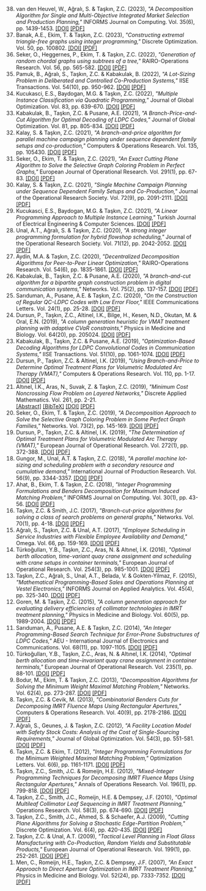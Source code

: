 <ol reversed>
<li id="VanDenHeuvelEtAl2023" class="entry">
van den Heuvel, W., Ağralı, S. & Taşkın, Z.C. (2023), <i>"A Decomposition Algorithm for Single and Multi-Objective Integrated Market Selection and Production Planning,"</i> INFORMS Journal on Computing.  Vol. 35(6), pp. 1439-1453. <a href="https://doi.org/10.1287/ijoc.2022.0053">[DOI]</a> <a href="pdf/market_selection.pdf">[PDF]</a>
	</li>

<li id="BanakEtAl2023" class="entry">
Banak, A.E., Ekim, T. & Taşkın, Z.C. (2023), <i>"Constructing extremal triangle-free graphs using integer programming,"</i> Discrete Optimization.  Vol. 50, pp. 100802. <a href="https://doi.org/10.1016/j.disopt.2023.100802">[DOI]</a> <a href="pdf/triangle_free.pdf">[PDF]</a>
	</li>

<li id="SekerEtAl2022" class="entry">
Seker, O., Heggernes, P., Ekim, T. & Taşkın, Z.C. (2022), <i>"Generation of random chordal graphs using subtrees of a tree,"</i> RAIRO-Operations Research.  Vol. 56, pp. 565-582. <a href="https://doi.org/10.1051/ro/2022027">[DOI]</a> <a href="pdf/chordalgen_RAIRO.pdf">[PDF]</a>
	</li>

<li id="PamukEtAl2022" class="entry">
Pamuk, B., Ağralı, S., Taşkın, Z.C. & Kabakulak, B. (2022), <i>"A Lot-Sizing Problem in Deliberated and Controlled Co-Production Systems,"</i> IISE Transactions.  Vol. 54(10), pp. 950-962. 
<a href="https://doi.org/10.1080/24725854.2021.2022250">[DOI]</a> <a href="pdf/coproduction_lot_sizing.pdf">[PDF]</a>
	</li>

<li id="KucukasciEtAl2022" class="entry">
Kucukasci, E.S., Baydogan, M.G. & Taşkın, Z.C. (2022), <i>"Multiple Instance Classification via Quadratic Programming,"</i> Journal of Global Optimization.  Vol. 83, pp. 639-670. <a href="https://doi.org/10.1007/s10898-021-01120-0">[DOI]</a> <a href="pdf/QP_MIL.pdf">[PDF]</a>
	</li>

<li id="KabakulakEtAl2021" class="entry">
Kabakulak, B., Taşkın, Z.C. & Pusane, A.E. (2021), <i>"A Branch-Price-and-Cut Algorithm for Optimal Decoding of LDPC Codes,"</i> Journal of Global Optimization.  Vol. 81, pp. 805-834. <a href="https://doi.org/10.1007/s10898-021-01073-4">[DOI]</a> <a href="pdf/LDPC_optimal_decoding.pdf">[PDF]</a>
	</li>

<li id="KalayTaskin2021b" class="entry">
Kalay, S. & Taşkın, Z.C. (2021), <i>"A branch-and-price algorithm for parallel machine campaign planning under sequence dependent family setups and co-production,"</i> Computers & Operations Research.  Vol. 135, pp. 105430. <a href="https://doi.org/10.1016/j.cor.2021.105430">[DOI]</a> <a href="pdf/float_parallel_machine.pdf">[PDF]</a>
	</li>

<li id="SekerEtAl2021" class="entry">
Seker, O., Ekim, T. & Taşkın, Z.C. (2021), <i>"An Exact Cutting Plane Algorithm to Solve the Selective Graph Coloring Problem in Perfect Graphs,"</i> European Journal of Operational Research.  Vol. 291(1), pp. 67-83. <a href="https://doi.org/10.1016/j.ejor.2020.09.017">[DOI]</a> <a href="pdf/selcol_perfect_cutting_plane.pdf">[PDF]</a>
	</li>

<li id="KalayTaskin2021a" class="entry">
Kalay, S. & Taşkın, Z.C. (2021), <i>"Single Machine Campaign Planning under Sequence Dependent Family Setups and Co-Production,"</i> Journal of the Operational Research Society.  Vol. 72(9), pp. 2091-2111. <a href="https://doi.org/10.1080/01605682.2020.1772016">[DOI]</a> <a href="pdf/float_single_machine.pdf">[PDF]</a>
	</li>

<li id="KucukasciEtAl2021" class="entry">
Kucukasci, E.S., Baydogan, M.G. & Taşkın, Z.C. (2021), <i>"A Linear Programming Approach to Multiple Instance Learning,"</i> Turkish Journal of Electrical Engineering & Computer Sciences. <a href="https://doi.org/10.3906/elk-2009-144">[DOI]</a> <a href="pdf/LP_MIL.pdf">[PDF]</a>
	</li>

<li id="UnalEtAl2020" class="entry">
Unal, A.T., Ağralı, S. & Taşkın, Z.C. (2020), <i>"A strong integer programming formulation for hybrid flowshop scheduling,"</i> Journal of the Operational Research Society.  Vol. 71(12), pp. 2042-2052. <a href="https://doi.org/10.1080/01605682.2019.1654414">[DOI]</a> <a href="pdf/hybrid_flowshop.pdf">[PDF]</a>
	</li>

<li id="AydinTaskin2020" class="entry">
Aydin, M.A. & Taşkın, Z.C. (2020), <i>"Decentralized Decomposition Algorithms for Peer-to-Peer Linear Optimization,"</i> RAIRO-Operations Research.  Vol. 54(6), pp. 1835-1861. <a href="https://doi.org/10.1051/ro/2019097">[DOI]</a> <a href="pdf/decentralized_LP.pdf">[PDF]</a>
	</li>

<li id="KabakulakEtAl2020" class="entry">
Kabakulak, B., Taşkın, Z.C. & Pusane, A.E. (2020), <i>"A branch-and-cut algorithm for a bipartite graph construction problem in digital communication systems,"</i> Networks.  Vol. 75(2), pp. 137-157. <a href="https://doi.org/10.1002/net.21914">[DOI]</a> <a href="pdf/LDPC_max_girth.pdf">[PDF]</a>
	</li>

<li id="SaridumanEtAl2020" class="entry">
Sarıduman, A., Pusane, A.E. & Taşkın, Z.C. (2020), <i>"On the Construction of Regular QC-LDPC Codes with Low Error Floor,"</i> IEEE Communications Letters.  Vol. 24(1), pp. 25-28. <a href="https://doi.org/10.1109/LCOMM.2019.2953058">[DOI]</a> <a href="pdf/QC_LDPC.pdf">[PDF]</a>
	</li>

<li id="DursunEtAl2019c" class="entry">
Dursun, P., Taşkın, Z.C., Altinel, I.K., Bilge, H., Kesen, N.D., Okutan, M. & Oral, E.N. (2019), <i>"A column generation heuristic for VMAT treatment planning with adaptive CVaR constraints,"</i> Physics in Medicine and Biology.  Vol. 64(20), pp. 205024. <a href="https://doi.org/10.1088/1361-6560/ab416e">[DOI]</a> <a href="pdf/vmat_clinical.pdf">[PDF]</a>
	</li>

<li id="KabakulakEtAl2019" class="entry">
Kabakulak, B., Taşkın, Z.C. & Pusane, A.E. (2019), <i>"Optimization-Based Decoding Algorithms for LDPC Convolutional Codes in Communication Systems,"</i> IISE Transactions.  Vol. 51(10), pp. 1061-1074. <a href="https://doi.org/10.1080/24725854.2018.1550692">[DOI]</a> <a href="pdf/LDPC_convolutional.pdf">[PDF]</a>
	</li>

<li id="DursunEtAl2019b" class="entry">
Dursun, P., Taşkın, Z.C. & Altinel, I.K. (2019), <i>"Using Branch-and-Price to Determine Optimal Treatment Plans for Volumetric Modulated Arc Therapy (VMAT),"</i> Computers & Operations Research.  Vol. 110, pp. 1-17. <a href="https://doi.org/10.1016/j.cor.2019.05.018">[DOI]</a> <a href="pdf/vmat_branch_price.pdf">[PDF]</a>
	</li>

<li id="AltinelEtAl2019" class="entry">
Alt&imath;nel, &Idot;.K., Aras, N., Suvak, Z. & Taşkın, Z.C. (2019), <i>"Minimum Cost Noncrossing Flow Problem on Layered Networks,"</i> Discrete Applied Mathematics.  Vol. 261, pp. 2-21. <br />
	<a href="javascript:toggleInfo('AltinelEtAl2019','abstract')">[Abstract]</a> <a href="javascript:toggleInfo('AltinelEtAl2019','bibtex')">[BibTeX]</a> <a href="https://doi.org/10.1016/j.dam.2018.09.016">[DOI]</a> <a href="pdf/noncrossing_flow.pdf">[PDF]</a>
	</li>

<li id="SekerEtAl2019" class="entry">
Seker, O., Ekim, T. & Taşkın, Z.C. (2019), <i>"A Decomposition Approach to Solve the Selective Graph Coloring Problem in Some Perfect Graph Families,"</i> Networks.  Vol. 73(2), pp. 145-169. <a href="https://doi.org/10.1002/net.21850">[DOI]</a> <a href="pdf/selcol_perfect_families.pdf">[PDF]</a>
	</li>

<li id="DursunEtAl2019" class="entry">
Dursun, P., Taşkın, Z.C. & Altinel, I.K. (2019), <i>"The Determination of Optimal Treatment Plans for Volumetric Modulated Arc Therapy (VMAT),"</i> European Journal of Operational Research.  Vol. 272(1), pp. 372-388. <a href="https://doi.org/10.1016/j.ejor.2018.06.023">[DOI]</a> <a href="pdf/vmat_benders.pdf">[PDF]</a>
	</li>

<li id="GungorEtAl2018" class="entry">
Gungor, M., Unal, A.T. & Taşkın, Z.C. (2018), <i>"A parallel machine lot-sizing and scheduling problem with a secondary resource and cumulative demand,"</i> International Journal of Production Research.  Vol. 56(9), pp. 3344-3357. <a href="https://doi.org/10.1080/00207543.2017.1406675">[DOI]</a> <a href="pdf/cumulative_demand.pdf">[PDF]</a>
	</li>

<li id="AhatEtAl2018" class="entry">
Ahat, B., Ekim, T. & Taşkın, Z.C. (2018), <i>"Integer Programming Formulations and Benders Decomposition for Maximum Induced Matching Problem,"</i> INFORMS Journal on Computing.  Vol. 30(1), pp. 43-56. <a href="https://doi.org/10.1287/ijoc.2017.0764">[DOI]</a> <a href="pdf/MIM.pdf">[PDF]</a>
	</li>

<li id="TaskinSmith2017" class="entry">
Taşkın, Z.C. & Smith, J.C. (2017), <i>"Branch-cut-price algorithms for solving a class of search problems on general graphs,"</i> Networks.  Vol. 70(1), pp. 4-18.  <a href="https://doi.org/10.1002/net.21740">[DOI]</a> <a href="pdf/route_design.pdf">[PDF]</a>
	</li>

<li id="AgraliEtAl2017" class="entry">
Ağralı, S., Taşkın, Z.C. & Unal, A.T. (2017), <i>"Employee Scheduling in Service Industries with Flexible Employee Availability and Demand,"</i> Omega.  Vol. 66, pp. 159-169. <a href="https://doi.org/10.1016/j.omega.2016.03.001">[DOI]</a> <a href="pdf/employee_scheduling.pdf">[PDF]</a>
	</li>

<li id="TurkogullariEtAl2016" class="entry">
T&uuml;rko&#287;ullar&imath;, Y.B., Taşkın, Z.C., Aras, N. & Alt&imath;nel, &Idot;.K. (2016), <i>"Optimal berth allocation, time-variant quay crane assignment and scheduling with crane setups in container terminals,"</i> European Journal of Operational Research.  Vol. 254(3), pp. 985-1001. <a href="https://doi.org/10.1016/j.ejor.2016.04.022">[DOI]</a> <a href="pdf/bacasp_timevarying.pdf">[PDF]</a>
	</li>

<li id="TaskinEtAl2015" class="entry">
Taşkın, Z.C., Ağralı, S., Unal, A.T., Belada, V. & Gokten-Yilmaz, F. (2015), <i>"Mathematical Programming-Based Sales and Operations Planning at Vestel Electronics,"</i> INFORMS Journal on Applied Analytics.  Vol. 45(4), pp. 325-340.  <a href="https://doi.org/10.1287/inte.2015.0793">[DOI]</a> <a href="pdf/VestelSOP.pdf">[PDF]</a>
	</li>

<li id="GorenTaskin2015" class="entry">
Goren, M. & Taşkın, Z.C. (2015), <i>"A column generation approach for evaluating delivery efficiencies of collimator technologies in IMRT treatment planning,"</i> Physics in Medicine and Biology.  Vol. 60(5), pp. 1989-2004. <a href="https://doi.org/10.1088/0031-9155/60/5/1989">[DOI]</a> <a href="pdf/MLC_Comparison.pdf">[PDF]</a>
	</li>

<li id="SaridumanEtAl2014" class="entry">
Sar&imath;duman, A., Pusane, A.E. & Taşkın, Z.C. (2014), <i>"An Integer Programming-Based Search Technique for Error-Prone Substructures of LDPC Codes,"</i> AEU - International Journal of Electronics and Communications.  Vol. 68(11), pp. 1097-1105. <a href="https://doi.org/10.1016/j.aeue.2014.05.012">[DOI]</a> <a href="pdf/LDPC_AEU.pdf">[PDF]</a>
	</li>
<li id="TurkogullariEtAl2014" class="entry">
T&uuml;rko&#287;ullar&imath;, Y.B., Taşkın, Z.C., Aras, N. & Alt&imath;nel, &Idot;.K. (2014), <i>"Optimal berth allocation and time-invariant quay crane assignment in container terminals,"</i> European Journal of Operational Research.  Vol. 235(1), pp. 88-101. <a href="https://doi.org/10.1016/j.ejor.2013.10.015">[DOI]</a> <a href="pdf/bacasp_ejor.pdf">[PDF]</a>
	</li>

<li id="BodurEtAl2013" class="entry">
Bodur, M., Ekim, T. & Taşkın, Z.C. (2013), <i>"Decomposition Algorithms for Solving the Minimum Weight Maximal Matching Problem,"</i> Networks.  Vol. 62(4), pp. 273-287. <a href="https://doi.org/10.1002/net.21516">[DOI]</a> <a href="pdf/MMM_benders.pdf">[PDF]</a>
	</li>

<li id="TaskinCevik2013" class="entry">
Taşkın, Z.C. & Cevik, M. (2013), <i>"Combinatorial Benders Cuts for Decomposing IMRT Fluence Maps Using Rectangular Apertures,"</i> Computers & Operations Research.  Vol. 40(9), pp. 2178-2186. <a href="https://doi.org/10.1016/j.cor.2011.07.005">[DOI]</a> <a href="pdf/imrt_cbc.pdf">[PDF]</a>
	</li>

<li id="AgraliEtAl2012" class="entry">
Ağralı, S., Geunes, J. & Taşkın, Z.C. (2012), <i>"A Facility Location Model with Safety Stock Costs: Analysis of the Cost of Single-Sourcing Requirements,"</i> Journal of Global Optimization.  Vol. 54(3), pp. 551-581. <a href="https://doi.org/10.1007/s10898-011-9777-z">[DOI]</a> <a href="pdf/location_inventory.pdf">[PDF]</a>
	</li>

<li id="TaskinEkim2012" class="entry">
Taşkın, Z.C. & Ekim, T. (2012), <i>"Integer Programming Formulations for the Minimum Weighted Maximal Matching Problem,"</i> Optimization Letters.  Vol. 6(6), pp. 1161-1171. <a href="https://doi.org/10.1007/s11590-011-0351-x">[DOI]</a> <a href="pdf/MMM.pdf">[PDF]</a>
	</li>

<li id="TaskinEtAl2012" class="entry">
Taşkın, Z.C., Smith, J.C. & Romeijn, H.E. (2012), <i>"Mixed-Integer Programming Techniques for Decomposing IMRT Fluence Maps Using Rectangular Apertures,"</i> Annals of Operations Research.  Vol. 196(1), pp. 799-818. <a href="https://doi.org/10.1007/s10479-010-0767-1">[DOI]</a> <a href="pdf/imrt_rectangles.pdf">[PDF]</a>
	</li>

<li id="TaskinEtAl2010a" class="entry">
Taşkın, Z.C., Smith, J.C., Romeijn, H.E. & Dempsey, J.F. (2010), <i>"Optimal Multileaf Collimator Leaf Sequencing in IMRT Treatment Planning,"</i> Operations Research.  Vol. 58(3), pp. 674-690. <a href="https://doi.org/10.1287/opre.1090.0759">[DOI]</a> <a href="pdf/imrt_unconstrained.pdf">[PDF]</a>
	</li>

<li id="TaskinEtAl2009a" class="entry">
Taşkın, Z.C., Smith, J.C., Ahmed, S. & Schaefer, A.J. (2009), <i>"Cutting Plane Algorithms for Solving a Stochastic Edge-Partition Problem,"</i> Discrete Optimization.  Vol. 6(4), pp. 420-435. <a href="https://doi.org/10.1016/j.disopt.2009.05.004">[DOI]</a> <a href="pdf/edgepart.pdf">[PDF]</a>
	</li>

<li id="TaskinUnal2009" class="entry">
Taşkın, Z.C. & Unal, A.T. (2009), <i>"Tactical Level Planning in Float Glass Manufacturing with Co-Production, Random Yields and Substitutable Products,"</i> European Journal of Operational Research.  Vol. 199(1), pp. 252-261. <a href="https://doi.org/10.1016/j.ejor.2008.11.024">[DOI]</a> <a href="pdf/float_tactical.pdf">[PDF]</a>
	</li>

<li id="MenEtAl2007" class="entry">
Men, C., Romeijn, H.E., Taşkın, Z.C. & Dempsey, J.F. (2007), <i>"An Exact Approach to Direct Aperture Optimization in IMRT Treatment Planning,"</i> Physics in Medicine and Biology.  Vol. 52(24), pp. 7333-7352. <a href="https://doi.org/10.1088/0031-9155/52/24/009">[DOI]</a> <a href="pdf/direct_aperture_optimization.pdf">[PDF]</a>
	</li>

</ol>
